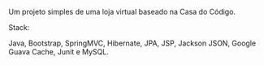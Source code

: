 Um projeto simples de uma loja virtual baseado na Casa do Código.

Stack:

Java, Bootstrap, SpringMVC, Hibernate, JPA, JSP, Jackson JSON, Google Guava Cache, Junit e MySQL.
